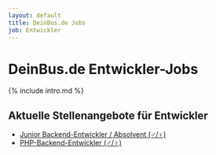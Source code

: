 ```yaml
---
layout: default
title: DeinBus.de Jobs
job: Entwickler
---
```


# DeinBus.de Entwickler-Jobs

{% include intro.md %}

## Aktuelle Stellenangebote für Entwickler

 * [Junior Backend-Entwickler / Absolvent (♂/♀)](/cooler)
 * [PHP-Backend-Entwickler (♂/♀)](/besser)
